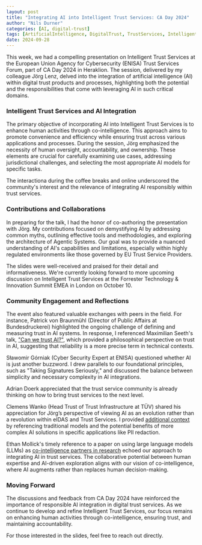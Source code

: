 ```yaml
---
layout: post
title: "Integrating AI into Intelligent Trust Services: CA Day 2024"
author: "Nils Durner"
categories: [AI, digital-trust]
tags: [ArtificialIntelligence, DigitalTrust, TrustServices, IntelligentTrustServices, Cybersecurity, ENISATSF24, CADay24, ENISA]
date: 2024-09-28
---
```


This week, we had a compelling presentation on Intelligent Trust Services at the European Union Agency for Cybersecurity (ENISA) Trust Services Forum, part of CA Day 2024 in Heraklion. The session, delivered by my colleague Jörg Lenz, delved into the integration of artificial intelligence (AI) within digital trust products and processes, highlighting both the potential and the responsibilities that come with leveraging AI in such critical domains.

### Intelligent Trust Services and AI Integration

The primary objective of incorporating AI into Intelligent Trust Services is to enhance human activities through co-intelligence. This approach aims to promote convenience and efficiency while ensuring trust across various applications and processes. During the session, Jörg emphasized the necessity of human oversight, accountability, and ownership. These elements are crucial for carefully examining use cases, addressing jurisdictional challenges, and selecting the most appropriate AI models for specific tasks.

The interactiona during the coffee breaks and online underscored the community's interest and the relevance of integrating AI responsibly within trust services.

### Contributions and Collaborations

In preparing for the talk, I had the honor of co-authoring the presentation with Jörg. My contributions focused on demystifying AI by addressing common myths, outlining effective tools and methodologies, and exploring the architecture of Agentic Systems. Our goal was to provide a nuanced understanding of AI's capabilities and limitations, especially within highly regulated environments like those governed by EU Trust Service Providers.

The slides were well-received and praised for their detail and informativeness. We're currently looking forward to more upcoming discussion on Intelligent Trust Services at the Forrester Technology & Innovation Summit EMEA in London on October 10.

### Community Engagement and Reflections

The event also featured valuable exchanges with peers in the field. For instance, Patrick von Braunmühl (Director of Public Affairs at Bundesdruckerei) highlighted the ongoing challenge of defining and measuring trust in AI systems. In response, I referenced Maximilian Seeth's talk, ["Can we trust AI?"](https://www.youtube.com/watch?v=PhNdlgwNlsU), which provided a philosophical perspective on trust in AI, suggesting that reliability is a more precise term in technical contexts.

Sławomir Górniak (Cyber Security Expert at ENISA) questioned whether AI is just another buzzword. I drew parallels to our foundational principles, such as "Taking Signatures Seriously," and discussed the balance between simplicity and necessary complexity in AI integrations.

Adrian Doerk appreciated that the trust service community is already thinking on how to bring trust services to the next level.

Clemens Wanko (Head Trust of Trust Infrastructure at TÜV) shared his appreciation for Jörg’s perspective of viewing AI as an evolution rather than a revolution within eIDAS and Trust Services. I provided [additional context](https://www.linkedin.com/feed/update/urn:li:activity:7245024716036390912?commentUrn=urn%3Ali%3Acomment%3A%28activity%3A7245024716036390912%2C7245079060106674176%29&dashCommentUrn=urn%3Ali%3Afsd_comment%3A%287245079060106674176%2Curn%3Ali%3Aactivity%3A7245024716036390912%29) by referencing traditional models and the potential benefits of more complex AI solutions in specific applications like PII redaction.

Ethan Mollick's timely reference to a paper on using large language models (LLMs) as [co-intelligence partners in research](https://www.linkedin.com/posts/joerglenz_this-paper-is-a-really-nice-example-of-using-ugcPost-7245462498819117057-zJBp?utm_source=share&utm_medium=member_desktop) echoed our approach to integrating AI in trust services. The collaborative potential between human expertise and AI-driven exploration aligns with our vision of co-intelligence, where AI augments rather than replaces human decision-making.

### Moving Forward

The discussions and feedback from CA Day 2024 have reinforced the importance of responsible AI integration in digital trust services. As we continue to develop and refine Intelligent Trust Services, our focus remains on enhancing human activities through co-intelligence, ensuring trust, and maintaining accountability.

For those interested in the slides, feel free to reach out directly.